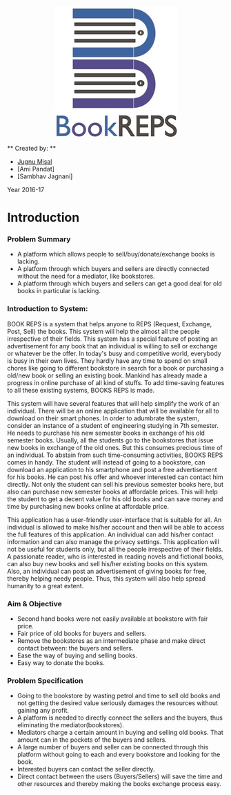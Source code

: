 <p align="center">
  <img src="BookREPS.jpg">
</p>


** Created by: **

- [Jugnu Misal](https://github.com/jugnumisal)
- [Ami Pandat]
- [Sambhav Jagnani]

Year 2016-17

# Introduction

### Problem Summary
- A platform which allows people to sell/buy/donate/exchange books is lacking.
- A platform through which buyers and sellers are directly connected without the need for a mediator,
like bookstores.
- A platform through which buyers and sellers can get a good deal for old books in particular is lacking.

### Introduction to System:
BOOK REPS is a system that helps anyone to REPS (Request, Exchange, Post, Sell) the books. This system will help the almost all the people irrespective of their fields. This system has a special feature of posting an advertisement for any book that an individual is willing to sell or exchange or whatever be the offer. In today's busy and competitive world, everybody is busy in their own lives. They hardly have any time to spend on small chores like going to different bookstore in search for a book or purchasing a old/new book or selling an existing book. Mankind has already made a progress in online purchase of all kind of stuffs. To add time-saving features to all these existing systems, BOOKS REPS is made.

This system will have several features that will help simplify the work of an individual. There will be an online application that will be available for all to download on their smart phones. In order to adumbrate the system, consider an instance of a student of engineering studying in 7th semester. He needs to purchase his new semester books in exchange of his old semester books. Usually, all the students go to the bookstores that issue new books in exchange of the old ones. But this consumes precious time of an individual. To abstain from such time-consuming activities, BOOKS REPS comes in handy. The student will instead of going to a bookstore, can download an application to his smartphone and post a free advertisement for his books. He can post his offer and whoever interested can contact him directly. Not only the student can sell his previous semester books here, but also can purchase new semester books at affordable prices. This will help the student to get a decent value for his old books and can save money and time by purchasing new books online at affordable price.

This application has a user-friendly user-interface that is suitable for all. An individual is allowed to make his/her account and then will be able to access the full features of this application. An individual can add his/her contact information and can also manage the privacy settings. This application will not be useful for students only, but all the people irrespective of their fields. A passionate reader, who is interested in reading novels and fictional books, can also buy new books and sell his/her existing books on this system. Also, an individual can post an advertisement of giving books for free, thereby helping needy people. Thus, this system will also help spread humanity to a great extent.

### Aim & Objective
- Second hand books were not easily available at bookstore with fair price.
- Fair price of old books for buyers and sellers.
- Remove the bookstores as an intermediate phase and make direct contact between: the buyers and sellers.
- Ease the way of buying and selling books.
- Easy way to donate the books.

### Problem Specification
- Going to the bookstore by wasting petrol and time to sell old books and not getting the desired value seriously damages the resources without gaining any profit.
- A platform is needed to directly connect the sellers and the buyers, thus eliminating the mediator(bookstores).
- Mediators charge a certain amount in buying and selling old books. That amount can in the pockets of the buyers and sellers.
- A large number of buyers and seller can be connected through this platform without going to each and every bookstore and looking for the book.
- Interested buyers can contact the seller directly.
- Direct contact between the users (Buyers/Sellers) will save the time and other resources and thereby
making the books exchange process easy.